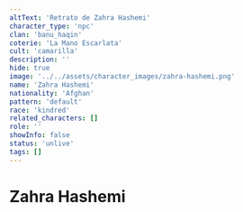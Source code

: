 ```yaml
---
altText: 'Retrato de Zahra Hashemi'
character_type: 'npc'
clan: 'banu_haqin'
coterie: 'La Mano Escarlata'
cult: 'camarilla'
description: ''
hide: true
image: '../../assets/character_images/zahra-hashemi.png'
name: 'Zahra Hashemi'
nationality: 'Afghan'
pattern: 'default'
race: 'kindred'
related_characters: []
role: ''
showInfo: false
status: 'unlive'
tags: []
---
```


# Zahra Hashemi
